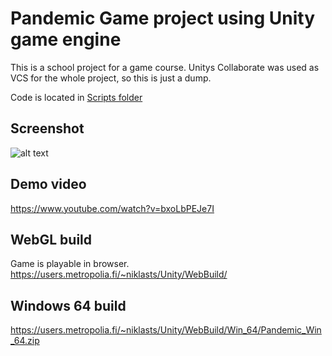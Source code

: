 # Pandemic Game project using Unity game engine
This is a school project for a game course. Unitys Collaborate was used as VCS for the whole project, so this is just a dump.

Code is located in [Scripts folder](https://github.com/Niklas-Seppala/unity-pandemic/tree/readme/Assets/Scripts)
<br>

## Screenshot
![alt text](https://users.metropolia.fi/~niklasts/Unity/vids/pandemic_pic.PNG)

## Demo video
https://www.youtube.com/watch?v=bxoLbPEJe7I

## WebGL build
Game is playable in browser.
<br>
https://users.metropolia.fi/~niklasts/Unity/WebBuild/

## Windows 64 build
https://users.metropolia.fi/~niklasts/Unity/WebBuild/Win_64/Pandemic_Win_64.zip
